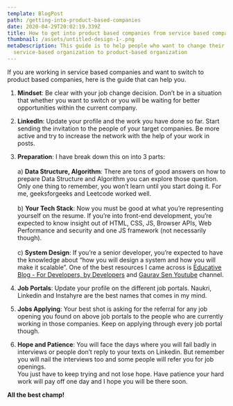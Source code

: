 ```yaml
---
template: BlogPost
path: /getting-into-product-based-companies
date: 2020-04-29T20:02:19.339Z
title: How to get into product based companies from service based companies
thumbnail: /assets/untitled-design-1-.png
metaDescription: This guide is to help people who want to change their job from
  service-based organization to product-based organization
---
```

If you are working in service based companies and want to switch to product based companies, here is the guide that can help you.



1. **Mindset**: Be clear with your job change decision. Don’t be in a situation that whether you want to switch or you will be waiting for better opportunities within the current company.


2. **LinkedIn**: Update your profile and the work you have done so far. Start sending the invitation to the people of your target companies. Be more active and try to increase the network with the help of your work in posts.


3. **Preparation**: I have break down this on into 3 parts:\
   \
   a) **Data Structure, Algorithm**: There are tons of good answers on how to prepare Data Structure and Algorithm you can explore those question. Only one thing to remember, you won’t learn until you start doing it. For me, geeksforgeeks and Leetcode worked well.\
   \
   b) **Your Tech Stack**: Now you must be good at what you’re representing yourself on the resume. If you’re into front-end development, you’re expected to know insight out of HTML, CSS, JS, Browser APIs, Web Performance and security and one JS framework (not necessarily though).\
   \
   c) **System Design**: If you’re a senior developer, you’re expected to have the knowledge about “how you will design a system and how you will make it scalable”. One of the best resources I came across is [Educative Blog - For Developers, by Developers](http://educative.io/ "educative.io") and [Gaurav Sen Youtube](https://www.youtube.com/channel/UCRPMAqdtSgd0Ipeef7iFsKw) channel.


4. **Job Portals**: Update your profile on the different job portals. Naukri, Linkedin and Instahyre are the best names that comes in my mind.


5. **Jobs Applying**: Your best shot is asking for the referral for any job opening you found on above job portals to the people who are currently working in those companies. Keep on applying through every job portal though.


6. **Hope and Patience**: You will face the days where you will fail badly in interviews or people don’t reply to your texts on Linkedin. But remember you will nail the interviews too and some people will refer you for job openings.\
   You just have to keep trying and not lose hope. Have patience your hard work will pay off one day and I hope you will be there soon.



**All the best champ!**